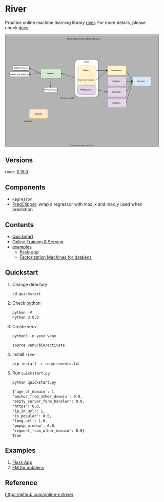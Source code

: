 # River

Practice online machine learning library [river](https://github.com/online-ml/river/). For more details, please check [docs](https://riverml.xyz/latest/)

![](docs/diagram.drawio.svg)

## Versions

river: [0.15.0](https://github.com/online-ml/river/releases/tag/0.15.0)


## Components

- `Regressor`
- [PredClipper](https://github.com/online-ml/river/blob/main/river/preprocessing/pred_clipper.py): wrap a regressor with max_x and max_y used when prediction

## Contents

- [Quickstart](quickstart)
- [Online Training & Serving](online-training-and-serving)
- [examples](examples)
    - [flask-app](examples/flask-app)
    - [Factorization Machines for datalens](examples/fm-for-datalens)

## Quickstart

1. Change directory

    ```
    cd quickstart
    ```

1. Check python

    ```
    python -V
    Python 3.9.0
    ```

1. Create venv

    ```
    python3 -m venv venv
    ```

    ```
    source venv/bin/activate
    ```

1. Install `river`

    ```
    pip install -r requirements.txt
    ```

1. Run `quickstart.py`

    ```
    python quickstart.py
    ```

    ```
    {'age_of_domain': 1,
    'anchor_from_other_domain': 0.0,
    'empty_server_form_handler': 0.0,
    'https': 0.0,
    'ip_in_url': 1,
    'is_popular': 0.5,
    'long_url': 1.0,
    'popup_window': 0.0,
    'request_from_other_domain': 0.0}
    True
    ```

## Examples

1. [Flask App](examples/flask-app/)
1. [FM for datalens](examples/fm-for-datalens/)

## Reference

https://github.com/online-ml/river
